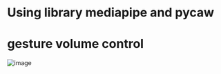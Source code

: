 # Using library mediapipe and pycaw
# gesture volume control
![image](https://user-images.githubusercontent.com/72034584/130636558-d52f8377-6ced-439e-be1f-45f7bd264b23.png)
